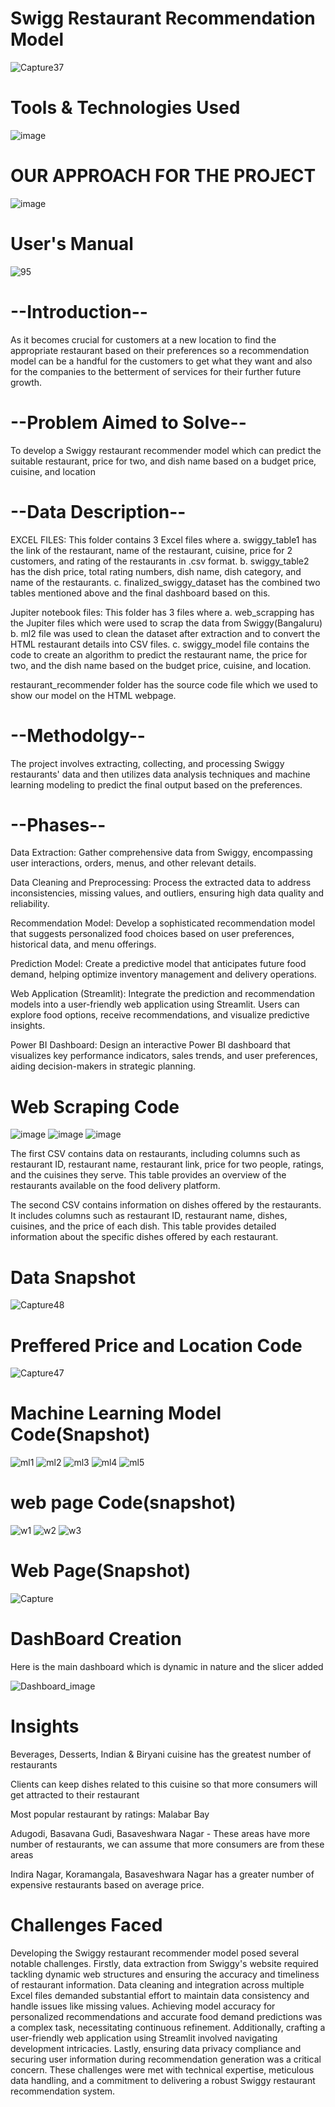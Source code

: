 # Swigg Restaurant Recommendation Model
![Capture37](https://github.com/Ashraf7474/Swiggy_Restrauant_Recommendation_Model/assets/131772000/08c5e11a-9c71-4d60-945b-49d7b9b68f3c)

# Tools & Technologies Used
![image](https://github.com/Sudhansu352010/1Mg-Homeopathic-Data-Analysis/assets/131376814/1d4cac22-bcd3-4990-b918-d739138c9396)

# OUR APPROACH FOR THE PROJECT
![image](https://github.com/Ashraf7474/Swiggy_Restrauant_Recommendation_Model/assets/131772000/6011d055-d1fd-409b-9c1f-1e71a08490fc)

# User's Manual
![95](https://github.com/Ashraf7474/Swiggy_Restrauant_Recommendation_Model/assets/131772000/de73a330-206f-4794-bb05-5ef14e7423a6)


# --Introduction--

As it becomes crucial for customers at a new location to find the appropriate restaurant based on their preferences so a recommendation model can be a handful for the customers to get what they want and also for the companies to the betterment of services for their further future growth.

# --Problem Aimed to Solve--

To develop a Swiggy restaurant recommender model which can predict the suitable restaurant, price for two, and dish name based on a budget price, cuisine, and location

# --Data Description-- 

EXCEL FILES: This folder contains 3 Excel files where a. swiggy_table1 has the link of the restaurant, name of the restaurant, cuisine, price for 2 customers, and rating of the restaurants in .csv format. b. swiggy_table2 has the dish price, total rating numbers, dish name, dish category, and name of the restaurants. c. finalized_swiggy_dataset has the combined two tables mentioned above and the final dashboard based on this.

Jupiter notebook files: This folder has 3 files where a. web_scrapping has the Jupiter files which were used to scrap the data from Swiggy(Bangaluru) b. ml2 file was used to clean the dataset after extraction and to convert the HTML restaurant details into CSV files. c. swiggy_model file contains the code to create an algorithm to predict the restaurant name, the price for two, and the dish name based on the budget price, cuisine, and location.

restaurant_recommender folder has the source code file which we used to show our model on the HTML webpage.

# --Methodolgy--

The project involves extracting, collecting, and processing Swiggy restaurants' data and then utilizes data analysis techniques and machine learning modeling to predict the final output based on the preferences.

# --Phases--

Data Extraction: Gather comprehensive data from Swiggy, encompassing user interactions, orders, menus, and other relevant details.

Data Cleaning and Preprocessing: Process the extracted data to address inconsistencies, missing values, and outliers, ensuring high data quality and reliability.

Recommendation Model: Develop a sophisticated recommendation model that suggests personalized food choices based on user preferences, historical data, and menu offerings.

Prediction Model: Create a predictive model that anticipates future food demand, helping optimize inventory management and delivery operations.

Web Application (Streamlit): Integrate the prediction and recommendation models into a user-friendly web application using Streamlit. Users can explore food options, receive recommendations, and visualize predictive insights.

Power BI Dashboard: Design an interactive Power BI dashboard that visualizes key performance indicators, sales trends, and user preferences, aiding decision-makers in strategic planning.

# Web Scraping Code
![image](https://github.com/Ashraf7474/Swiggy_Restrauant_Recommendation_Model/assets/131772000/53d0c8e0-7f2f-4508-b03b-4d70e011a53f)
![image](https://github.com/Ashraf7474/Swiggy_Restrauant_Recommendation_Model/assets/131772000/05c6bc9b-f49b-4758-a20d-37906766e14c)
![image](https://github.com/Ashraf7474/Swiggy_Restrauant_Recommendation_Model/assets/131772000/592f5ba3-8291-41a5-8cea-497e32508f08)

The first CSV contains data on restaurants, including columns such as restaurant ID, restaurant name, restaurant link, price for two people, ratings, and the cuisines they serve. This table provides an overview of the restaurants available on the food delivery platform.

The second CSV contains information on dishes offered by the restaurants. It includes columns such as restaurant ID, restaurant name, dishes, cuisines, and the price of each dish. This table provides detailed information about the specific dishes offered by each restaurant.

# Data Snapshot
![Capture48](https://github.com/Ashraf7474/Swiggy_Restrauant_Recommendation_Model/assets/131772000/c2065031-6ced-4394-a626-670caec4c2c3)


# Preffered Price and Location Code
![Capture47](https://github.com/Ashraf7474/Swiggy_Restrauant_Recommendation_Model/assets/131772000/fd499c9a-b04d-4e36-adf2-64b081e761b7)

# Machine Learning Model Code(Snapshot)
![ml1](https://github.com/Ashraf7474/Swiggy_Restrauant_Recommendation_Model/assets/131772000/100ef6c4-3afa-421a-af17-6e53fa94ffeb)
![ml2](https://github.com/Ashraf7474/Swiggy_Restrauant_Recommendation_Model/assets/131772000/825868de-535c-4b31-801e-b724c62632f1)
![ml3](https://github.com/Ashraf7474/Swiggy_Restrauant_Recommendation_Model/assets/131772000/b6fff5cb-f998-44b8-a554-225d779bbf45)
![ml4](https://github.com/Ashraf7474/Swiggy_Restrauant_Recommendation_Model/assets/131772000/b1d34521-93c4-43f1-8edf-c3a672a49eb6)
![ml5](https://github.com/Ashraf7474/Swiggy_Restrauant_Recommendation_Model/assets/131772000/9e793c85-5e1d-4ef7-997f-c70009c9fd50)


# web page Code(snapshot)
![w1](https://github.com/Ashraf7474/Swiggy_Restrauant_Recommendation_Model/assets/131772000/3b176a49-75bd-40b7-a657-5ff4d11b1164)
![w2](https://github.com/Ashraf7474/Swiggy_Restrauant_Recommendation_Model/assets/131772000/1c6bffc2-a5f5-40ed-9b46-024038e972cd)
![w3](https://github.com/Ashraf7474/Swiggy_Restrauant_Recommendation_Model/assets/131772000/46d6c739-6809-4b95-ad17-924b6133e942)




# Web Page(Snapshot)

![Capture](https://github.com/Ashraf7474/Swiggy_Restrauant_Recommendation_Model/assets/131772000/7b8ca7a5-d6b3-4b7d-bb18-1d02a81e93de)

# DashBoard Creation
Here is the main dashboard which is dynamic in nature and the slicer added

![Dashboard_image](https://github.com/Ashraf7474/Swiggy_Restrauant_Recommendation_Model/assets/131772000/b56874be-738e-423e-b1c6-41cf572364eb)

# Insights

Beverages, Desserts, Indian & Biryani cuisine has the greatest number of restaurants

Clients can keep dishes related to this cuisine so that more consumers will get attracted to their restaurant

Most popular restaurant by ratings: Malabar Bay

Adugodi, Basavana Gudi, Basaveshwara Nagar - These areas have more number of restaurants, we can assume that more consumers are from these areas

Indira Nagar, Koramangala, Basaveshwara Nagar has a greater number of expensive restaurants based on average price.

# Challenges Faced

Developing the Swiggy restaurant recommender model posed several notable challenges. Firstly, data extraction from Swiggy's website required tackling dynamic web structures and ensuring the accuracy and timeliness of restaurant information. Data cleaning and integration across multiple Excel files demanded substantial effort to maintain data consistency and handle issues like missing values. Achieving model accuracy for personalized recommendations and accurate food demand predictions was a complex task, necessitating continuous refinement. Additionally, crafting a user-friendly web application using Streamlit involved navigating development intricacies. Lastly, ensuring data privacy compliance and securing user information during recommendation generation was a critical concern. These challenges were met with technical expertise, meticulous data handling, and a commitment to delivering a robust Swiggy restaurant recommendation system.






